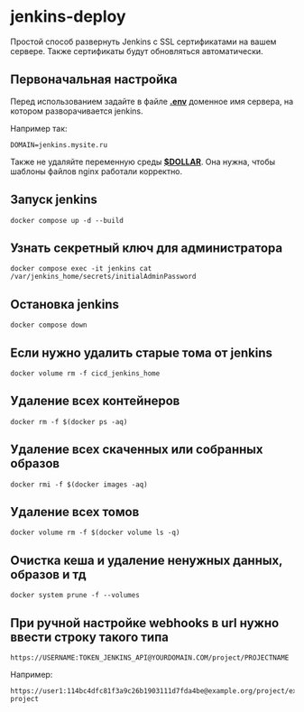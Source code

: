 # jenkins-deploy
Простой способ развернуть Jenkins с SSL сертификатами на вашем сервере. Также сертификаты будут обновляться автоматически.

## Первоначальная настройка
Перед использованием задайте в файле [__.env__](.env) доменное имя сервера, на котором разворачивается jenkins.

Например так:
```
DOMAIN=jenkins.mysite.ru 
```

Также не удаляйте переменную среды [__$DOLLAR__](.env). Она нужна, чтобы шаблоны файлов nginx работали корректно.

## Запуск jenkins
```console
docker compose up -d --build
```

## Узнать секретный ключ для администратора
```console
docker compose exec -it jenkins cat /var/jenkins_home/secrets/initialAdminPassword
```

## Остановка jenkins
```console
docker compose down
```

## Если нужно удалить старые тома от jenkins
```console
docker volume rm -f cicd_jenkins_home
```

## Удаление всех контейнеров
```console
docker rm -f $(docker ps -aq)
```

## Удаление всех скаченных или собранных образов
```console
docker rmi -f $(docker images -aq)
```

## Удаление всех томов
```console
docker volume rm -f $(docker volume ls -q)
```

## Очистка кеша и удаление ненужных данных, образов и тд
```console
docker system prune -f --volumes
```

## При ручной настройке webhooks в url нужно ввести строку такого типа
```console
https://USERNAME:TOKEN_JENKINS_API@YOURDOMAIN.COM/project/PROJECTNAME
```

Например:

```console
https://user1:114bc4dfc81f3a9c26b1903111d7fda4be@example.org/project/example-project
```